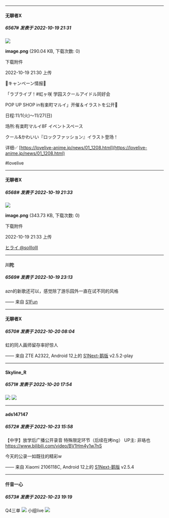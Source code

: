 

*****

####  无聊者X  
##### 6567#       发表于 2022-10-19 21:31

<img src="https://img.saraba1st.com/forum/202210/19/213029r1zylr1lzjy11gro.png" referrerpolicy="no-referrer">

<strong>image.png</strong> (290.04 KB, 下载次数: 0)

下载附件

2022-10-19 21:30 上传

🌈キャンペーン情报🌈

「ラブライブ！#虹ヶ咲 学园スクールアイドル同好会

POP UP SHOP in有楽町マルイ」开催＆イラストを公开🎉

日程:11/1(火)～11/27(日)

场所:有楽町マルイ8F イベントスペース

クール&amp;かわいい『ロックファッション』イラスト登场！

详细✅
[https://lovelive-anime.jp/news/01_1208.html](https://lovelive-anime.jp/news/01_1208.html)

#lovelive

*****

####  无聊者X  
##### 6568#       发表于 2022-10-19 21:33

<img src="https://img.saraba1st.com/forum/202210/19/213314a1j9ejtz54lv5bzm.png" referrerpolicy="no-referrer">

<strong>image.png</strong> (343.73 KB, 下载次数: 0)

下载附件

2022-10-19 21:33 上传

[ヒライ @solllolll](https://twitter.com/solllolll/status/1582704701149093889)



*****

####  川陀  
##### 6569#       发表于 2022-10-19 23:13

azn的新歌还可以，感觉除了游乐园外一直在试不同的风格

—— 来自 [S1Fun](https://s1fun.koalcat.com)



*****

####  无聊者X  
##### 6570#       发表于 2022-10-20 08:04

虹的同人画师留存率好惊人

—— 来自 ZTE A2322, Android 12上的 [S1Next-鹅版](https://github.com/ykrank/S1-Next/releases) v2.5.2-play



*****

####  Skyline_R  
##### 6571#       发表于 2022-10-20 17:54

<img src="https://static.saraba1st.com/image/smiley/face2017/034.png" referrerpolicy="no-referrer">
<img src="https://dd-static.jd.com/ddimg/jfs/t1/174756/29/30747/208019/63511aa8E6778bc06/1171dd200521ee71.png" referrerpolicy="no-referrer">



*****

####  ads147147  
##### 6572#       发表于 2022-10-23 15:58

【中字】放学后广播公开录音 特殊限定环节（后续在烤ing） UP主: 非珞也 https://www.bilibili.com/video/BV1Hm4y1w7nS

今天的公录一如既往的精彩w

—— 来自 Xiaomi 2106118C, Android 12上的 [S1Next-鹅版](https://github.com/ykrank/S1-Next/releases) v2.5.4



*****

####  仟音一心  
##### 6573#       发表于 2022-10-23 19:19

Q4三单
<img src="https://p.sda1.dev/7/f52edb92e671bff6fc29d4ddd03f7390/CMP_20221023191912940.jpg" referrerpolicy="no-referrer">
小组live
<img src="https://p.sda1.dev/7/f0353723156d58aea8980014ba6d924a/CMP_20221023191931415.jpg" referrerpolicy="no-referrer">

